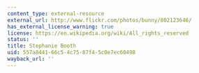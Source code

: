 ```yaml
---
content_type: external-resource
external_url: http://www.flickr.com/photos/bunny/802123646/
has_external_license_warning: true
license: https://en.wikipedia.org/wiki/All_rights_reserved
status: ''
title: Stephanie Booth
uid: 557a8441-66c5-4c75-87f4-5c0e7ec60498
wayback_url: ''
---
```


